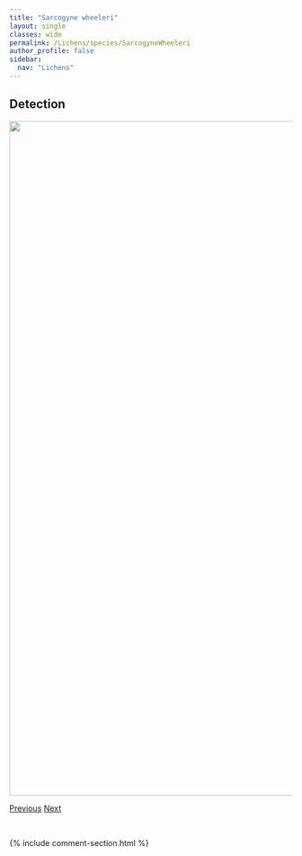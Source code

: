 ```yaml
---
title: "Sarcogyne wheeleri"
layout: single
classes: wide
permalink: /Lichens/species/SarcogyneWheeleri
author_profile: false
sidebar:
  nav: "Lichens"
---
```


<h2>Detection</h2>

<a href="https://drive.google.com/uc?export=view&id=18YvOwb9-RNS6kdGCuALR_v7LLOyAAKuM">
<img src="https://drive.google.com/uc?export=view&id=18YvOwb9-RNS6kdGCuALR_v7LLOyAAKuM" height = "1200" width = "800">
</a>


<a href="/DevelopmentWebsite/Lichens/species/RostaniaGlaebosa" class="pagination--pager" title="Rostania rosaeformis ined. Haughland.Spribille">Previous</a> <a href="/DevelopmentWebsite/Lichens/species/SolorinaBispora" class="pagination--pager" title="Solorina bispora">Next</a>

<p>&nbsp;</p>

{% include comment-section.html %}
